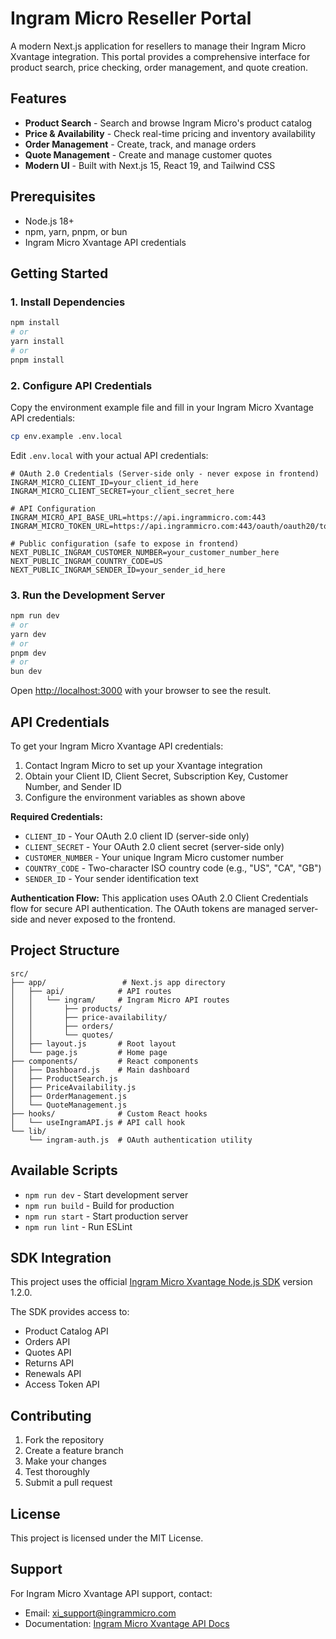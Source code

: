 # Ingram Micro Reseller Portal

A modern Next.js application for resellers to manage their Ingram Micro Xvantage integration. This portal provides a comprehensive interface for product search, price checking, order management, and quote creation.

## Features

- **Product Search** - Search and browse Ingram Micro's product catalog
- **Price & Availability** - Check real-time pricing and inventory availability
- **Order Management** - Create, track, and manage orders
- **Quote Management** - Create and manage customer quotes
- **Modern UI** - Built with Next.js 15, React 19, and Tailwind CSS

## Prerequisites

- Node.js 18+ 
- npm, yarn, pnpm, or bun
- Ingram Micro Xvantage API credentials

## Getting Started

### 1. Install Dependencies

```bash
npm install
# or
yarn install
# or
pnpm install
```

### 2. Configure API Credentials

Copy the environment example file and fill in your Ingram Micro Xvantage API credentials:

```bash
cp env.example .env.local
```

Edit `.env.local` with your actual API credentials:

```env
# OAuth 2.0 Credentials (Server-side only - never expose in frontend)
INGRAM_MICRO_CLIENT_ID=your_client_id_here
INGRAM_MICRO_CLIENT_SECRET=your_client_secret_here

# API Configuration
INGRAM_MICRO_API_BASE_URL=https://api.ingrammicro.com:443
INGRAM_MICRO_TOKEN_URL=https://api.ingrammicro.com:443/oauth/oauth20/token

# Public configuration (safe to expose in frontend)
NEXT_PUBLIC_INGRAM_CUSTOMER_NUMBER=your_customer_number_here
NEXT_PUBLIC_INGRAM_COUNTRY_CODE=US
NEXT_PUBLIC_INGRAM_SENDER_ID=your_sender_id_here
```

### 3. Run the Development Server

```bash
npm run dev
# or
yarn dev
# or
pnpm dev
# or
bun dev
```

Open [http://localhost:3000](http://localhost:3000) with your browser to see the result.

## API Credentials

To get your Ingram Micro Xvantage API credentials:

1. Contact Ingram Micro to set up your Xvantage integration
2. Obtain your Client ID, Client Secret, Subscription Key, Customer Number, and Sender ID
3. Configure the environment variables as shown above

**Required Credentials:**
- `CLIENT_ID` - Your OAuth 2.0 client ID (server-side only)
- `CLIENT_SECRET` - Your OAuth 2.0 client secret (server-side only)
- `CUSTOMER_NUMBER` - Your unique Ingram Micro customer number
- `COUNTRY_CODE` - Two-character ISO country code (e.g., "US", "CA", "GB")
- `SENDER_ID` - Your sender identification text

**Authentication Flow:**
This application uses OAuth 2.0 Client Credentials flow for secure API authentication. The OAuth tokens are managed server-side and never exposed to the frontend.

## Project Structure

```
src/
├── app/                 # Next.js app directory
│   ├── api/            # API routes
│   │   └── ingram/     # Ingram Micro API routes
│   │       ├── products/
│   │       ├── price-availability/
│   │       ├── orders/
│   │       └── quotes/
│   ├── layout.js       # Root layout
│   └── page.js         # Home page
├── components/         # React components
│   ├── Dashboard.js    # Main dashboard
│   ├── ProductSearch.js
│   ├── PriceAvailability.js
│   ├── OrderManagement.js
│   └── QuoteManagement.js
├── hooks/              # Custom React hooks
│   └── useIngramAPI.js # API call hook
└── lib/
    └── ingram-auth.js  # OAuth authentication utility
```

## Available Scripts

- `npm run dev` - Start development server
- `npm run build` - Build for production
- `npm run start` - Start production server
- `npm run lint` - Run ESLint

## SDK Integration

This project uses the official [Ingram Micro Xvantage Node.js SDK](https://github.com/ingrammicro-xvantage/xi-sdk-resellers-node) version 1.2.0.

The SDK provides access to:
- Product Catalog API
- Orders API  
- Quotes API
- Returns API
- Renewals API
- Access Token API

## Contributing

1. Fork the repository
2. Create a feature branch
3. Make your changes
4. Test thoroughly
5. Submit a pull request

## License

This project is licensed under the MIT License.

## Support

For Ingram Micro Xvantage API support, contact:
- Email: xi_support@ingrammicro.com
- Documentation: [Ingram Micro Xvantage API Docs](https://github.com/ingrammicro-xvantage/xi-sdk-resellers-node)

